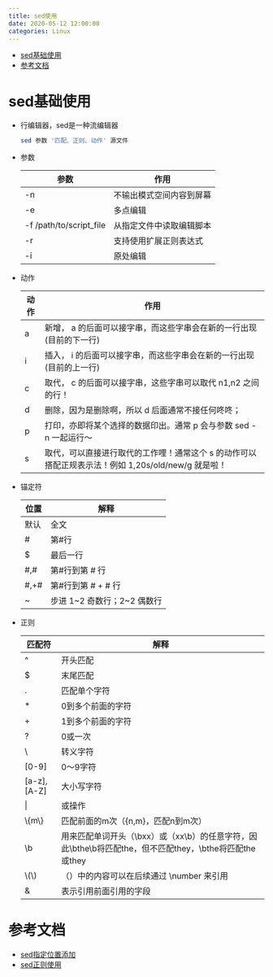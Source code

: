```yaml
---
title: sed使用
date: 2020-05-12 12:00:00
categories: Linux
---
```

<!-- TOC START min:1 max:3 link:true asterisk:false update:true -->
- [sed基础使用](#sed基础使用)
- [参考文档](#参考文档)
<!-- TOC END -->
<!--more-->

# sed基础使用

- 行编辑器，sed是一种流编辑器
    ```sh
    sed 参数 '匹配、正则、动作' 源文件
    ```

- 参数

    参数 | 作用
    ---|---
    -n | 不输出模式空间内容到屏幕
    -e | 多点编辑
    -f /path/to/script_file | 从指定文件中读取编辑脚本
    -r | 支持使用扩展正则表达式
    -i | 原处编辑

- 动作

    动作 | 作用
    ---|---
    a | 新增， a 的后面可以接字串，而这些字串会在新的一行出现(目前的下一行)
    i | 插入， i 的后面可以接字串，而这些字串会在新的一行出现(目前的上一行)
    c | 取代， c 的后面可以接字串，这些字串可以取代 n1,n2 之间的行！
    d | 删除，因为是删除啊，所以 d 后面通常不接任何咚咚；
    p | 打印，亦即将某个选择的数据印出。通常 p 会与参数 sed -n 一起运行～
    s | 取代，可以直接进行取代的工作哩！通常这个 s 的动作可以搭配正规表示法！例如 1,20s/old/new/g 就是啦！

- 锚定符

    位置 | 解释
    ---|---
    默认 | 全文
    \# | 第#行
    $ | 最后一行
    \#,# | 第#行到第 # 行
    \#,+# | 第#行到第 # + # 行
    ~ | 步进 1~2 奇数行；2~2 偶数行

- 正则

    匹配符 | 解释
    ---|---
    ^ | 开头匹配
    $ | 末尾匹配
    . | 匹配单个字符
    * | 0到多个前面的字符
    + | 1到多个前面的字符
    ? | 0或一次
    \ | 转义字符
    [0-9] | 0～9字符
    [a-z],[A-Z] | 大小写字符
    \| | 或操作
    \\{m\\} | 匹配前面的m次（\{n,m\}，匹配n到m次）
    \b | 用来匹配单词开头（\bxx）或（xx\b）的任意字符，因此\bthe\b将匹配the，但不匹配they，\bthe将匹配the或they
    \\(\\) | （）中的内容可以在后续通过 \number 来引用
    & | 表示引用前面引用的字段



# 参考文档
- [sed指定位置添加](https://www.cnblogs.com/bulh/articles/11071783.html)
- [sed正则使用](https://www.cnblogs.com/zd520pyx1314/p/6061339.html)
